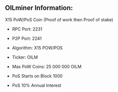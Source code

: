 ## OILminer Information:

X15 PoW/PoS Coin (Proof of work then Proof of stake)

- RPC Port: 2231
- P2P Port: 2241

- Algorithm: X15 POW/POS
- Ticker: OILM
- Max PoW Coins: 25 000 000 OILM
- PoS Starts on Block 1000
- PoS 10% Annual Interest
